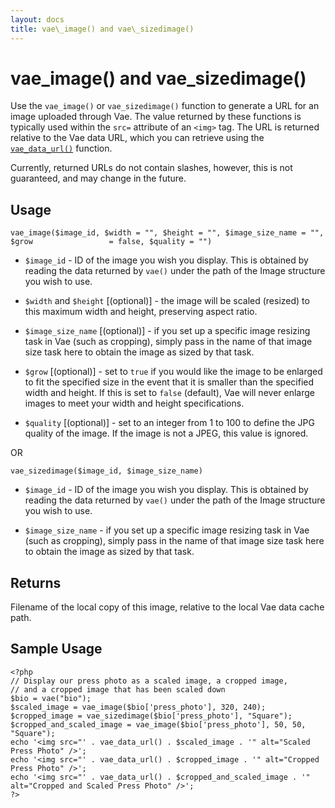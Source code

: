 ```yaml
---
layout: docs
title: vae\_image() and vae\_sizedimage()
---
```


# vae\_image() and vae\_sizedimage()

Use the `vae_image()` or `vae_sizedimage()` function to generate a URL
for an image uploaded through Vae. The value returned by these functions
is typically used within the `src=` attribute of an `<img>` tag. The URL
is returned relative to the Vae data URL, which you can retrieve using
the [`vae_data_url()`](#php_vae_data_url) function.

Currently, returned URLs do not contain slashes, however, this is not
guaranteed, and may change in the future.

## Usage

`vae_image($image_id, $width = "", $height = "", $image_size_name = "", $grow                 = false, $quality = "")`

-   `$image_id` - ID of the image you wish you display. This is obtained
    by reading the data returned by `vae()` under the path of the Image
    structure you wish to use.

-   `$width` and `$height` \[(optional)\] - the image will be
    scaled (resized) to this maximum width and height, preserving
    aspect ratio.

-   `$image_size_name` \[(optional)\] - if you set up a specific image
    resizing task in Vae (such as cropping), simply pass in the name of
    that image size task here to obtain the image as sized by that task.

-   `$grow` \[(optional)\] - set to `true` if you would like the image
    to be enlarged to fit the specified size in the event that it is
    smaller than the specified width and height. If this is set to
    `false` (default), Vae will never enlarge images to meet your width
    and height specifications.

-   `$quality` \[(optional)\] - set to an integer from 1 to 100 to
    define the JPG quality of the image. If the image is not a JPEG,
    this value is ignored.

OR

`vae_sizedimage($image_id, $image_size_name)`

-   `$image_id` - ID of the image you wish you display. This is obtained
    by reading the data returned by `vae()` under the path of the Image
    structure you wish to use.

-   `$image_size_name` - if you set up a specific image resizing task in
    Vae (such as cropping), simply pass in the name of that image size
    task here to obtain the image as sized by that task.

## Returns

Filename of the local copy of this image, relative to the local Vae data
cache path.

## Sample Usage

    <?php
    // Display our press photo as a scaled image, a cropped image, 
    // and a cropped image that has been scaled down
    $bio = vae("bio");
    $scaled_image = vae_image($bio['press_photo'], 320, 240);
    $cropped_image = vae_sizedimage($bio['press_photo'], "Square");
    $cropped_and_scaled_image = vae_image($bio['press_photo'], 50, 50, "Square");
    echo '<img src="' . vae_data_url() . $scaled_image . '" alt="Scaled Press Photo" />';
    echo '<img src="' . vae_data_url() . $cropped_image . '" alt="Cropped Press Photo" />';
    echo '<img src="' . vae_data_url() . $cropped_and_scaled_image . '" alt="Cropped and Scaled Press Photo" />';
    ?>
